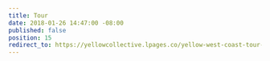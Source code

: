 ```yaml
---
title: Tour
date: 2018-01-26 14:47:00 -08:00
published: false
position: 15
redirect_to: https://yellowcollective.lpages.co/yellow-west-coast-tour-2018/
---
```


